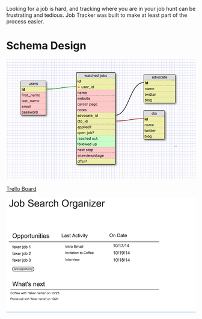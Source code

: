 Looking for a job is hard, and tracking where you are in your job hunt can be frustrating and tedious. Job Tracker was built to make at least part of the process easier.


# Schema Design

![schema design](schema.png)

[Trello Board](https://trello.com/b/GVz5lt8Y/job-tracker-app)

![possible homepage wireframe](wireframe_home.png)